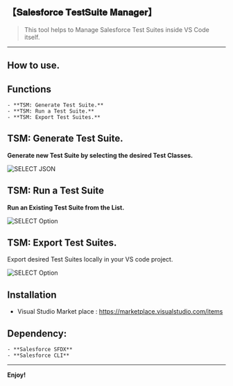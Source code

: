 
## 【𝐒𝐚𝐥𝐞𝐬𝐟𝐨𝐫𝐜𝐞 𝐓𝐞𝐬𝐭𝐒𝐮𝐢𝐭𝐞 𝐌𝐚𝐧𝐚𝐠𝐞𝐫】

  

> This tool helps to Manage Salesforce Test Suites inside VS Code itself.

  

---

  

## How to use.

  

## Functions
	- **TSM: Generate Test Suite.**
	- **TSM: Run a Test Suite.**
	- **TSM: Export Test Suites.**

## TSM: Generate Test Suite.
 **Generate new Test Suite by selecting the desired  Test Classes.**

![SELECT JSON](Images/GenerateTS.gif)


## TSM: Run a Test Suite
**Run an Existing Test Suite from the List.**
  
 ![SELECT Option](Images/RunSingleTS.gif)


## TSM: Export Test Suites.
Export desired Test Suites locally in your VS code project.

![SELECT Option](Images/ExportTS.gif)


  

## Installation

  
  

- Visual Studio Market place : https://marketplace.visualstudio.com/items

  

## Dependency:

	- **Salesforce SFDX**
	- **Salesforce CLI**
  
---

**Enjoy!**